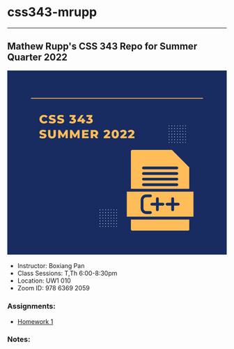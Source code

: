 # css343-mrupp
---

## Mathew Rupp's CSS 343 Repo for Summer Quarter 2022
<p align="center">
  <img src="reference/images/css343.png">
</p>

- Instructor: Boxiang Pan
- Class Sessions: T,Th 6:00-8:30pm
- Location: UW1 010
- Zoom ID: 978 6369 2059

### Assignments:
- [Homework 1](HW1)

### Notes:
